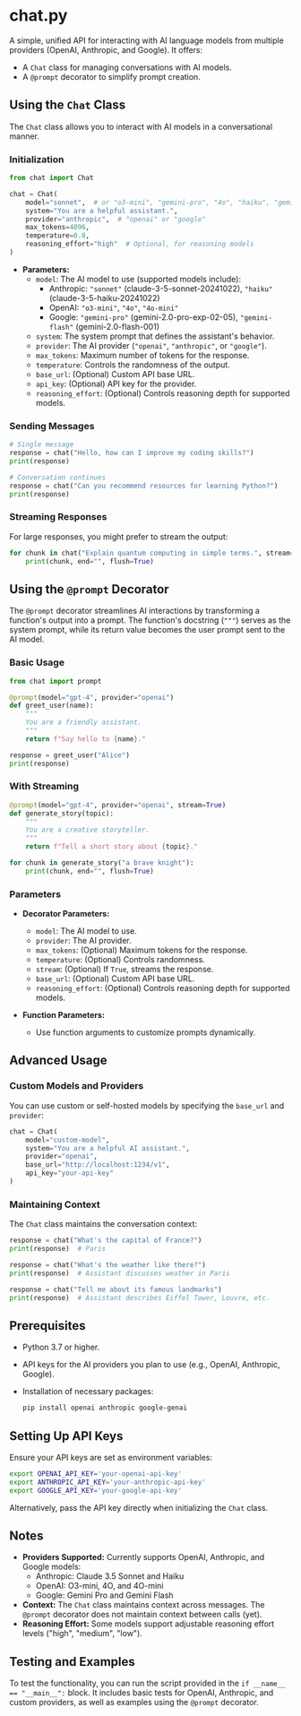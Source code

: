 # chat.py

A simple, unified API for interacting with AI language models from multiple providers (OpenAI, Anthropic, and Google). It offers:

-   A `Chat` class for managing conversations with AI models.
-   A `@prompt` decorator to simplify prompt creation.

## Using the `Chat` Class

The `Chat` class allows you to interact with AI models in a conversational manner.

### Initialization

```python
from chat import Chat

chat = Chat(
    model="sonnet",  # or "o3-mini", "gemini-pro", "4o", "haiku", "gemini-flash", "4o-mini"
    system="You are a helpful assistant.",
    provider="anthropic",  # "openai" or "google"
    max_tokens=4096,
    temperature=0.8,
    reasoning_effort="high"  # Optional, for reasoning models
)
```

-   **Parameters:**
    -   `model`: The AI model to use (supported models include):
        -   Anthropic: `"sonnet"` (claude-3-5-sonnet-20241022), `"haiku"` (claude-3-5-haiku-20241022)
        -   OpenAI: `"o3-mini"`, `"4o"`, `"4o-mini"`
        -   Google: `"gemini-pro"` (gemini-2.0-pro-exp-02-05), `"gemini-flash"` (gemini-2.0-flash-001)
    -   `system`: The system prompt that defines the assistant's behavior.
    -   `provider`: The AI provider (`"openai"`, `"anthropic"`, or `"google"`).
    -   `max_tokens`: Maximum number of tokens for the response.
    -   `temperature`: Controls the randomness of the output.
    -   `base_url`: (Optional) Custom API base URL.
    -   `api_key`: (Optional) API key for the provider.
    -   `reasoning_effort`: (Optional) Controls reasoning depth for supported models.

### Sending Messages

```python
# Single message
response = chat("Hello, how can I improve my coding skills?")
print(response)

# Conversation continues
response = chat("Can you recommend resources for learning Python?")
print(response)
```

### Streaming Responses

For large responses, you might prefer to stream the output:

```python
for chunk in chat("Explain quantum computing in simple terms.", stream=True):
    print(chunk, end="", flush=True)
```

## Using the `@prompt` Decorator

The `@prompt` decorator streamlines AI interactions by transforming a function's output into a prompt. The function's docstring (`"""`) serves as the system prompt, while its return value becomes the user prompt sent to the AI model.

### Basic Usage

```python
from chat import prompt

@prompt(model="gpt-4", provider="openai")
def greet_user(name):
    """
    You are a friendly assistant.
    """
    return f"Say hello to {name}."

response = greet_user("Alice")
print(response)
```

### With Streaming

```python
@prompt(model="gpt-4", provider="openai", stream=True)
def generate_story(topic):
    """
    You are a creative storyteller.
    """
    return f"Tell a short story about {topic}."

for chunk in generate_story("a brave knight"):
    print(chunk, end="", flush=True)
```

### Parameters

-   **Decorator Parameters:**

    -   `model`: The AI model to use.
    -   `provider`: The AI provider.
    -   `max_tokens`: (Optional) Maximum tokens for the response.
    -   `temperature`: (Optional) Controls randomness.
    -   `stream`: (Optional) If `True`, streams the response.
    -   `base_url`: (Optional) Custom API base URL.
    -   `reasoning_effort`: (Optional) Controls reasoning depth for supported models.

-   **Function Parameters:**
    -   Use function arguments to customize prompts dynamically.

## Advanced Usage

### Custom Models and Providers

You can use custom or self-hosted models by specifying the `base_url` and `provider`:

```python
chat = Chat(
    model="custom-model",
    system="You are a helpful AI assistant.",
    provider="openai",
    base_url="http://localhost:1234/v1",
    api_key="your-api-key"
)
```

### Maintaining Context

The `Chat` class maintains the conversation context:

```python
response = chat("What's the capital of France?")
print(response)  # Paris

response = chat("What's the weather like there?")
print(response)  # Assistant discusses weather in Paris

response = chat("Tell me about its famous landmarks")
print(response)  # Assistant describes Eiffel Tower, Louvre, etc.
```

## Prerequisites

-   Python 3.7 or higher.
-   API keys for the AI providers you plan to use (e.g., OpenAI, Anthropic, Google).
-   Installation of necessary packages:

    ```bash
    pip install openai anthropic google-genai
    ```

## Setting Up API Keys

Ensure your API keys are set as environment variables:

```bash
export OPENAI_API_KEY='your-openai-api-key'
export ANTHROPIC_API_KEY='your-anthropic-api-key'
export GOOGLE_API_KEY='your-google-api-key'
```

Alternatively, pass the API key directly when initializing the `Chat` class.

## Notes

-   **Providers Supported:** Currently supports OpenAI, Anthropic, and Google models:
    -   Anthropic: Claude 3.5 Sonnet and Haiku
    -   OpenAI: O3-mini, 4O, and 4O-mini
    -   Google: Gemini Pro and Gemini Flash
-   **Context:** The `Chat` class maintains context across messages. The `@prompt` decorator does not maintain context between calls (yet).
-   **Reasoning Effort:** Some models support adjustable reasoning effort levels ("high", "medium", "low").

## Testing and Examples

To test the functionality, you can run the script provided in the `if __name__ == "__main__":` block. It includes basic tests for OpenAI, Anthropic, and custom providers, as well as examples using the `@prompt` decorator.
